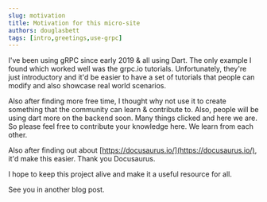 ```yaml
---
slug: motivation
title: Motivation for this micro-site
authors: douglasbett
tags: [intro,greetings,use-grpc]
---
```


I've been using gRPC since early 2019 & all using Dart. The only example I found which worked well was the grpc.io tutorials. Unfortunately, they're just introductory and it'd be easier to have a set of tutorials that people can modify and also showcase real world scenarios. 

Also after finding more free time, I thought why not use it to create something that the community can learn & contribute to. Also, people will be using dart more on the backend soon. Many things clicked and here we are. So please feel free to contribute your knowledge here. We learn from each other. 

Also after finding out about [https://docusaurus.io/](https://docusaurus.io/), it'd make this easier. Thank you Docusaurus.  

I hope to keep this project alive and make it a useful resource for all. 

See you in another blog post. 


